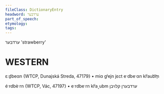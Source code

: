 ```yaml
---
fileClass: DictionaryEntry
headword: ערדבער
part_of_speech: 
etymology: 
tags: 
---
```

ערדבער
'strawberry'

WESTERN
========

ɛːd̥beαn {WTCP, Dunajská Streda, 47179}
	•	miα gʲejn jɛct eˑdbeˑαn klʲaub͡m̩

éˑrdbèˑrn {WTCP, Vác, 47197}
	•	eˑrdbeˑrn klʲa˰ubm ערדבערן קלויבן